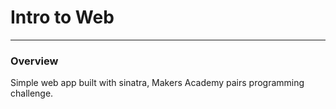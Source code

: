 # Intro to Web
--------------

### Overview

Simple web app built with sinatra, Makers Academy pairs programming challenge.
